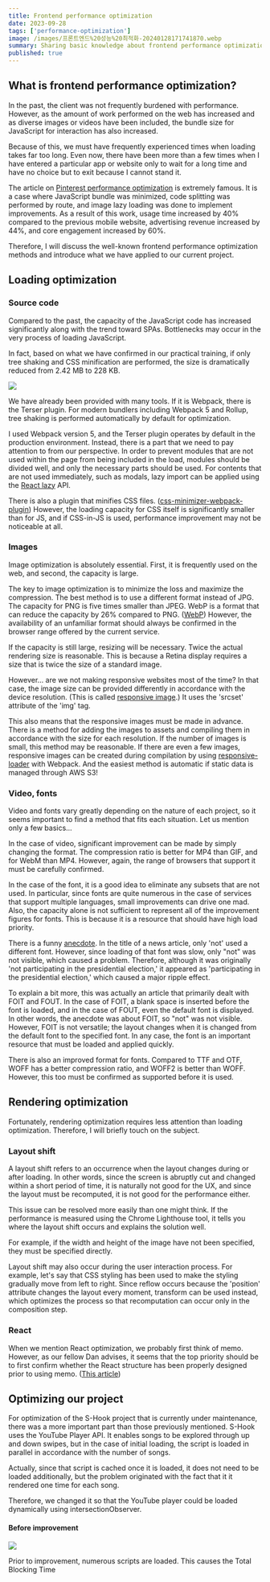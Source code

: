 ```yaml
---
title: Frontend performance optimization
date: 2023-09-28
tags: ['performance-optimization']
image: /images/프론트엔드%20성능%20최적화-20240128171741870.webp
summary: Sharing basic knowledge about frontend performance optimization. Includes content applied directly to the s-hook project.
published: true
---
```


## What is frontend performance optimization?

In the past, the client was not frequently burdened with performance. However, as the amount of work performed on the web has increased and as diverse images or videos have been included, the bundle size for JavaScript for interaction has also increased.

Because of this, we must have frequently experienced times when loading takes far too long. Even now, there have been more than a few times when I have entered a particular app or website only to wait for a long time and have no choice but to exit because I cannot stand it.

The article on [Pinterest performance optimization](https://medium.com/dev-channel/a-pinterest-progressive-web-app-performance-case-study-3bd6ed2e6154) is extremely famous. It is a case where JavaScript bundle was minimized, code splitting was performed by route, and image lazy loading was done to implement improvements. As a result of this work, usage time increased by 40% compared to the previous mobile website, advertising revenue increased by 44%, and core engagement increased by 60%.

Therefore, I will discuss the well-known frontend performance optimization methods and introduce what we have applied to our current project.

## Loading optimization

### Source code

Compared to the past, the capacity of the JavaScript code has increased significantly along with the trend toward SPAs. Bottlenecks may occur in the very process of loading JavaScript.

In fact, based on what we have confirmed in our practical training, if only tree shaking and CSS minification are performed, the size is dramatically reduced from 2.42 MB to 228 KB.

![](images/프론트엔드%20성능%20최적화-20240128171741870.webp)

We have already been provided with many tools. If it is Webpack, there is the Terser plugin. For modern bundlers including Webpack 5 and Rollup, tree shaking is performed automatically by default for optimization.

I used Webpack version 5, and the Terser plugin operates by default in the production environment. Instead, there is a part that we need to pay attention to from our perspective. In order to prevent modules that are not used within the page from being included in the load, modules should be divided well, and only the necessary parts should be used. For contents that are not used immediately, such as modals, lazy import can be applied using the [React lazy](https://react.dev/reference/react/lazy) API.

There is also a plugin that minifies CSS files. ([css-minimizer-webpack-plugin](https://github.com/webpack-contrib/css-minimizer-webpack-plugin)) However, the loading capacity for CSS itself is significantly smaller than for JS, and if CSS-in-JS is used, performance improvement may not be noticeable at all.

### Images

Image optimization is absolutely essential. First, it is frequently used on the web, and second, the capacity is large.

The key to image optimization is to minimize the loss and maximize the compression. The best method is to use a different format instead of JPG. The capacity for PNG is five times smaller than JPEG. WebP is a format that can reduce the capacity by 26% compared to PNG. ([WebP](https://developers.google.com/speed/webp#:~:text=WebP%20is%20a%20modern%20image,in%20size%20compared%20to%20PNGs.)) However, the availability of an unfamiliar format should always be confirmed in the browser range offered by the current service.

If the capacity is still large, resizing will be necessary. Twice the actual rendering size is reasonable. This is because a Retina display requires a size that is twice the size of a standard image.

However... are we not making responsive websites most of the time? In that case, the image size can be provided differently in accordance with the device resolution. (This is called [responsive image](https://developer.mozilla.org/en-US/docs/Learn/HTML/Multimedia_and_embedding/Responsive_images).) It uses the 'srcset' attribute of the 'img' tag.

This also means that the responsive images must be made in advance. There is a method for adding the images to assets and compiling them in accordance with the size for each resolution. If the number of images is small, this method may be reasonable. If there are even a few images, responsive images can be created during compilation by using [responsive-loader](https://www.npmjs.com/package/responsive-loader) with Webpack. And the easiest method is automatic if static data is managed through AWS S3!

### Video, fonts

Video and fonts vary greatly depending on the nature of each project, so it seems important to find a method that fits each situation. Let us mention only a few basics...

In the case of video, significant improvement can be made by simply changing the format. The compression ratio is better for MP4 than GIF, and for WebM than MP4. However, again, the range of browsers that support it must be carefully confirmed.

In the case of the font, it is a good idea to eliminate any subsets that are not used. In particular, since fonts are quite numerous in the case of services that support multiple languages, small improvements can drive one mad. Also, the capacity alone is not sufficient to represent all of the improvement figures for fonts. This is because it is a resource that should have high load priority.

There is a funny [anecdote](https://www.zachleat.com/web/mitt-romney-webfont-problem/). In the title of a news article, only 'not' used a different font. However, since loading of that font was slow, only "not" was not visible, which caused a problem. Therefore, although it was originally 'not participating in the presidential election,' it appeared as 'participating in the presidential election,' which caused a major ripple effect.

To explain a bit more, this was actually an article that primarily dealt with FOIT and FOUT. In the case of FOIT, a blank space is inserted before the font is loaded, and in the case of FOUT, even the default font is displayed. In other words, the anecdote was about FOIT, so "not" was not visible. However, FOIT is not versatile; the layout changes when it is changed from the default font to the specified font. In any case, the font is an important resource that must be loaded and applied quickly.

There is also an improved format for fonts. Compared to TTF and OTF, WOFF has a better compression ratio, and WOFF2 is better than WOFF. However, this too must be confirmed as supported before it is used.

## Rendering optimization

Fortunately, rendering optimization requires less attention than loading optimization. Therefore, I will briefly touch on the subject.

### Layout shift

A layout shift refers to an occurrence when the layout changes during or after loading. In other words, since the screen is abruptly cut and changed within a short period of time, it is naturally not good for the UX, and since the layout must be recomputed, it is not good for the performance either.

This issue can be resolved more easily than one might think. If the performance is measured using the Chrome Lighthouse tool, it tells you where the layout shift occurs and explains the solution well.

For example, if the width and height of the image have not been specified, they must be specified directly.

Layout shift may also occur during the user interaction process. For example, let's say that CSS styling has been used to make the styling gradually move from left to right. Since reflow occurs because the 'position' attribute changes the layout every moment, transform can be used instead, which optimizes the process so that recomputation can occur only in the composition step.

### React

When we mention React optimization, we probably first think of memo. However, as our fellow Dan advises, it seems that the top priority should be to first confirm whether the React structure has been properly designed prior to using memo. ([This article](https://overreacted.io/before-you-memo/))

## Optimizing our project

For optimization of the S-Hook project that is currently under maintenance, there was a more important part than those previously mentioned. S-Hook uses the YouTube Player API. It enables songs to be explored through up and down swipes, but in the case of initial loading, the script is loaded in parallel in accordance with the number of songs.

Actually, since that script is cached once it is loaded, it does not need to be loaded additionally, but the problem originated with the fact that it it rendered one time for each song.

Therefore, we changed it so that the YouTube player could be loaded dynamically using intersectionObserver.

#### Before improvement

![](images/프론트엔드%20성능%20최적화-20240128151201694.webp)

Prior to improvement, numerous scripts are loaded. This causes the Total Blocking Time
